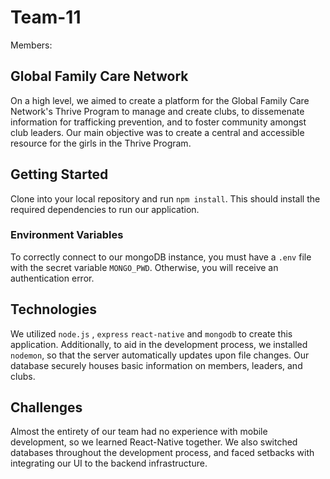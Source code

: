 # Team-11
Members: 
## Global Family Care Network 
On a high level, we aimed to create a platform for the Global Family Care Network's Thrive Program to manage and create clubs, to dissemenate information for trafficking prevention, and to foster community amongst club leaders. Our main objective was to create a central and accessible resource for the girls in the Thrive Program. 

## Getting Started
Clone into your local repository and run ``npm install``. This should install the required dependencies to run our application.

### Environment Variables
To correctly connect to our mongoDB instance, you must have a ``.env`` file with the secret variable ``MONGO_PWD``. Otherwise, you will receive an authentication error. 

## Technologies
We utilized ``node.js`` , ``express`` ``react-native`` and ``mongodb`` to create this application. Additionally, to aid in the development process, we installed ``nodemon``, so that the server automatically updates upon file changes. Our database securely houses basic information on members, leaders, and clubs.
## Challenges
Almost the entirety of our team had no experience with mobile development, so we learned React-Native together. We also switched databases throughout the development process, and faced setbacks with integrating our UI to the backend infrastructure. 




